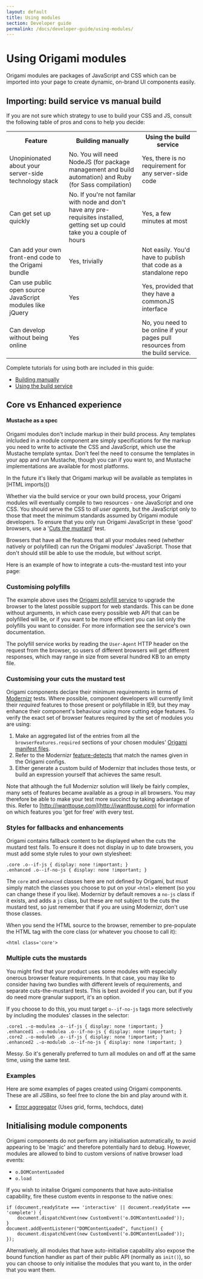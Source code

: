 ```yaml
---
layout: default
title: Using modules
section: Developer guide
permalink: /docs/developer-guide/using-modules/
---
```


# Using Origami modules

Origami modules are packages of JavaScript and CSS which can be imported into your page to create dynamic, on-brand UI components easily.

## Importing: build service vs manual build

If you are not sure which strategy to use to build your CSS and JS, consult the following table of pros and cons to help you decide:

<table class='o-techdocs-table'>
<tr><th>Feature</th><th>Building manually</th><th>Using the build service</th></tr>
<tr><td>Unopinionated about your server-side technology stack</td><td>No.  You will need NodeJS (for package management and build automation) and Ruby (for Sass compilation)</td><td>Yes, there is no requirement for any server-side code</td></tr>
<tr><td>Can get set up quickly</td><td>No.  If you're not familar with node and don't have any pre-requisites installed, getting set up could take you a couple of hours</td><td>Yes, a few minutes at most</td></tr>
<tr><td>Can add your own front-end code to the Origami bundle</td><td>Yes, trivially</td><td>Not easily.  You'd have to publish that code as a standalone repo</td></tr>
<tr><td>Can use public open source JavaScript modules like jQuery</td><td>Yes</td><td>Yes, provided that they have a commonJS interface</td></tr>
<tr><td>Can develop without being online</td><td>Yes</td><td>No, you need to be online if your pages pull resources from the build service.</td></tr>
</table>

Complete tutorials for using both are included in this guide:

* [Building manually]({{site.baseurl}}/docs/developer-guide/building-modules)
* [Using the build service]({{site.baseurl}}/docs/developer-guide/build-service)

## Core vs Enhanced experience

<aside>
	<h4>Mustache as a spec</h4>
	<p>Origami modules don't include markup in their build process.  Any templates inlcluded in a module component are simply specifications for the markup you need to write to activate the CSS and JavaScript, which use the Mustache template syntax.  Don't feel the need to consume the templates in your app and run Mustache, though you can if you want to, and Mustache implementations are available for most platforms.</p>
	<p>In the future it's likely that Origami markup will be available as templates in [HTML imports]()</p>
</aside>

Whether via the build service or your own build process, your Origami modules will eventually compile to two resources - one JavaScript and one CSS.  You should serve the CSS to *all user agents*, but the JavaScript only to those that meet the minimum standards assumed by Origami module developers.  To ensure that you only run Origami JavaScript in these 'good' browsers, use a '[Cuts the mustard](http://responsivenews.co.uk/post/18948466399/cutting-the-mustard)' test.

Browsers that have all the features that all your modules need (whether natively or polyfilled) can run the Origami modules' JavaScript.  Those that don't should still be able to use the module, but without script.

Here is an example of how to integrate a cuts-the-mustard test into your page:

<div class='o-techdocs-gist' data-repo="Financial-Times/ft-origami" data-branch="gh-pages" data-path="/examples/ctm.html"></div>


### Customising polyfills

The example above uses the [Origami polyfill service](//polyfill.webservices.ft.com) to upgrade the browser to the latest possible support for web standards.  This can be done without arguments, in which case every possible web API that can be polyfilled will be, or if you want to be more efficient you can list only the polyfills you want to consider.  For more information see the service's own documentation.

The polyfill service works by reading the `User-Agent` HTTP header on the request from the browser, so users of different browsers will get different responses, which may range in size from several hundred KB to an empty file.


### Customising your cuts the mustard test

Origami components declare their minimum requirements in terms of [Modernizr](http://modernizr.com/docs/) tests.  Where possible, component developers will currently limit their *required* features to those present or polyfillable in IE9, but they may enhance their component's behaviour using more cutting edge features.  To verify the exact set of browser features required by the set of modules you are using:

1. Make an aggregated list of the entries from all the `browserFeatures.required` sections of your chosen modules' [Origami manifest files]({{site.baseurl}}/docs/syntax/origamijson).
2. Refer to the Modernizr [feature-detects](https://github.com/Modernizr/Modernizr/tree/master/feature-detects) that match the names given in the Origami configs.
3. Either generate a custom build of Modernizr that includes those tests, or build an expression yourself that achieves the same result.

Note that although the full Modernizr solution will likely be fairly complex, many sets of features became available as a group in all browsers.  You may therefore be able to make your test more succinct by taking advantage of this.  Refer to [http://iwanttouse.com](http://iwanttouse.com) for information on which features you 'get for free' with every test.

### Styles for fallbacks and enhancements

Origami contains fallback content to be displayed when the cuts the mustard test fails.  To ensure it does not display in up to date browsers, you must add some style rules to your own stylesheet:

	.core .o--if-js { display: none !important; }
	.enhanced .o--if-no-js { display: none !important; }

The `core` and `enhanced` classes here are not defined by Origami, but must simply match the classes you choose to put on your `<html>` element (so you can change these if you like).  Modernizr by default removes a `no-js` class if it exists, and adds a `js` class, but these are not subject to the cuts the mustard test, so just remember that if you are using Modernizr, don't use those classes.

When you send the HTML source to the browser, remember to pre-populate the HTML tag with the core class (or whatever you choose to call it):

	<html class='core'>

### Multiple cuts the mustards

You might find that your product uses some modules with especially onerous browser feature requirements.  In that case, you may like to consider having two bundles with different levels of requirements, and separate cuts-the-mustard tests.  This is best avoided if you can, but if you do need more granular support, it's an option.

If you choose to do this, you must target `o--if-no-js` tags more selectively by including the modules' classes in the selector:

	.core1 .-o-modulea .o--if-js { display: none !important; }
	.enhanced1 .-o-modulea .o--if-no-js { display: none !important; }
	.core2 .-o-moduleb .o--if-js { display: none !important; }
	.enhanced2 .-o-moduleb .o--if-no-js { display: none !important; }

Messy.  So it's generally preferred to turn all modules on and off at the same time, using the same test.

### Examples

Here are some examples of pages created using Origami components.  These are all JSBins, so feel free to clone the bin and play around with it.

* [Error aggregator](http://jsbin.com/ficavi/4) (Uses grid, forms, techdocs, date)


## Initialising module components

Origami components do not perform any initialisation automatically, to avoid appearing to be 'magic' and therefore potentially hard to debug.  However, modules are allowed to bind to custom versions of native browser load events:

* `o.DOMContentLoaded`
* `o.load`

If you wish to initalise Origami components that have auto-initialise capability, fire these custom events in response to the native ones:

	if (document.readyState === 'interactive' || document.readyState === 'complete') {
	    document.dispatchEvent(new CustomEvent('o.DOMContentLoaded'));
	}
	document.addEventListener("DOMContentLoaded", function() {
	    document.dispatchEvent(new CustomEvent('o.DOMContentLoaded'));
	});

Alternatively, all modules that have auto-initialise capability also expose the bound function handler as part of their public API (normally as `init()`), so you can choose to only initialise the modules that you want to, in the order that you want them.
